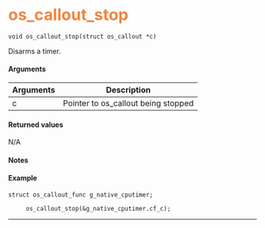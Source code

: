 ## <font color="#F2853F" style="font-size:24pt"> os_callout_stop </font>

```no-highlight
void os_callout_stop(struct os_callout *c)
```

Disarms a timer.


#### Arguments

| Arguments | Description |
|-----------|-------------|
| c | Pointer to os_callout being stopped |


#### Returned values

N/A

#### Notes



#### Example

<Add text to set up the context for the example here>

```no-highlight
struct os_callout_func g_native_cputimer;

     os_callout_stop(&g_native_cputimer.cf_c);
```


---------------------
